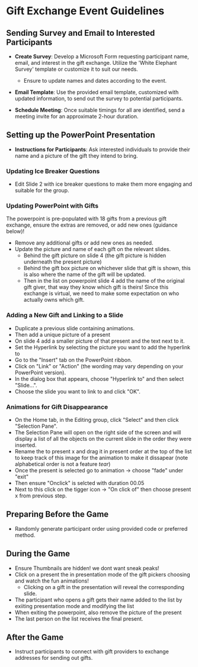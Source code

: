 # Gift Exchange Event Guidelines

## Sending Survey and Email to Interested Participants

- **Create Survey**: Develop a Microsoft Form requesting participant name, email, and interest in the gift exchange. Utilize the 'White Elephant Survey' template or customize it to suit our needs.
   
   - Ensure to update names and dates according to the event.
   
- **Email Template**: Use the provided email template, customized with updated information, to send out the survey to potential participants.
- **Schedule Meeting**: Once suitable timings for all are identified, send a meeting invite for an approximate 2-hour duration.

## Setting up the PowerPoint Presentation

- **Instructions for Participants**: Ask interested individuals to provide their name and a picture of the gift they intend to bring.

### Updating Ice Breaker Questions

- Edit Slide 2 with ice breaker questions to make them more engaging and suitable for the group.

### Updating PowerPoint with Gifts
The powerpoint is pre-populated with 18 gifts from a  previous gift exchange, ensure the extras are removed, or add new ones (guidance below)!

- Remove any additional gifts or add new ones as needed.
- Update the picture and name of each gift on the relevant slides.
     - Behind the gift picture on slide 4 (the gift picture is hidden underneath the present picture)
     - Behind the gift box picture on whichever slide that gift is shown, this is also where the name of the gift will be updated.
     - Then in the list on powerpoint slide 4 add the name of the original gift giver, that way they know which gift is theirs! Since this exchange is virtual, we need to make some expectation on who actually owns which gift.


### Adding a New Gift and Linking to a Slide

- Duplicate a previous slide containing animations.
- Then add a unique picture of a present
- On slide 4 add a smaller picture of that present and the text next to it.
- Set the Hyperlink by selecting the picture you want to add the hyperlink to
- Go to the "Insert" tab on the PowerPoint ribbon.
- Click on "Link" or "Action" (the wording may vary depending on your PowerPoint version).
- In the dialog box that appears, choose "Hyperlink to" and then select "Slide...".
- Choose the slide you want to link to and click "OK".

### Animations for Gift Disappearance

- On the Home tab, in the Editing group, click "Select" and then click "Selection Pane".
- The Selection Pane will open on the right side of the screen and will display a list of all the objects on the current slide in the order they were inserted.
- Rename the to present x and drag it in present order at the top of the list to keep track of this image for the animation to make it dissapear (note alphabetical order is not a feature *tear*)
- Once the present is selected go to animation -> choose "fade" under "exit"
- Then ensure "Onclick" is selcted with duration 00.05
- Next to this click on the tigger icon -> "On click of" then choose present x from previous step.

## Preparing Before the Game

- Randomly generate participant order using provided code or preferred method.

## During the Game

- Ensure Thumbnails are hidden! we dont want sneak peaks!
-  Click on a present the in presentation mode of the gift pickers choosing and watch the fun animations!
      - Clicking on a gift in the presentation will reveal the corresponding slide.
-  The participant who opens a gift gets their name added to the list by exiiting presentation mode and modifying the list
-  When exiting the powerpoint, also remove the picture of the present
- The last person on the list receives the final present.


## After the Game

- Instruct participants to connect with gift providers to exchange addresses for sending out gifts.
